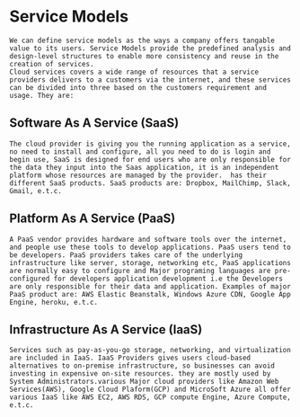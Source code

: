 # Service Models
    We can define service models as the ways a company offers tangable value to its users. Service Models provide the predefined analysis and design-level structures to enable more consistency and reuse in the creation of services.
    Cloud services covers a wide range of resources that a service providers delivers to a customers via the internet, and these services can be divided into three based on the customers requirement and usage. They are:  
## Software As A Service (SaaS)
    The cloud provider is giving you the running application as a service, no need to install and configure, all you need to do is login and begin use, SaaS is designed for end users who are only responsible for the data they input into the Saas application, it is an independent platform whose resources are managed by the provider.  has their different SaaS products. SaaS products are: Dropbox, MailChimp, Slack, Gmail, e.t.c.
## Platform As A Service (PaaS)
    A PaaS vendor provides hardware and software tools over the internet, and people use these tools to develop applications. PaaS users tend to be developers. PaaS providers takes care of the underlying infrastructure like server, storage, networking etc, PaaS applications are normally easy to configure and Major programing languages are pre-configured for developers application development i.e the Developers are only responsible for their data and application. Examples of major PaaS product are: AWS Elastic Beanstalk, Windows Azure CDN, Google App Engine, heroku, e.t.c.
## Infrastructure As A Service (IaaS)
    Services such as pay-as-you-go storage, networking, and virtualization are included in IaaS. IaaS Providers gives users cloud-based alternatives to on-premise infrastructure, so businesses can avoid investing in expensive on-site resources. they are mostly used by System Administrators.various Major cloud providers like Amazon Web Services(AWS), Google Cloud Plaform(GCP) and MicroSoft Azure all offer various IaaS like AWS EC2, AWS RDS, GCP compute Engine, Azure Compute, e.t.c.


